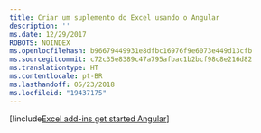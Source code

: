 ```yaml
---
title: Criar um suplemento do Excel usando o Angular
description: ''
ms.date: 12/29/2017
ROBOTS: NOINDEX
ms.openlocfilehash: b96679449931e8dfbc16976f9e6073e449d13cfb
ms.sourcegitcommit: c72c35e8389c47a795afbac1b2bcf98c8e216d82
ms.translationtype: HT
ms.contentlocale: pt-BR
ms.lasthandoff: 05/23/2018
ms.locfileid: "19437175"
---
```

[!include[Excel add-ins get started Angular](../includes/file-get-started-excel-angular.md)]
